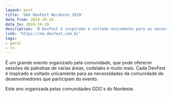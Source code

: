 ```yaml
---
layout: post                                                
title: 'GDG DevFest Nordeste 2019'                     
date_from: 2019-10-19                                      
date_to: 2019-10-19                                         
description: 'O DevFest é inspirado e voltado unicamente para as necessidades da comunidade de desenvolvedores que participam do evento.'    
link: 'https://ne.devfest.com.br'                      
tags:                                                      
- geral
- rn
---
```


É um grande evento organizado pela comunidade, que pode oferecer sessões de palestras de várias áreas, codelabs e muito mais. Cada DevFest é inspirado e voltado unicamente para as necessidades da comunidade de desenvolvedores que participam do evento.

Este ano organizada pelas comunidades GDG's do Nordeste.
